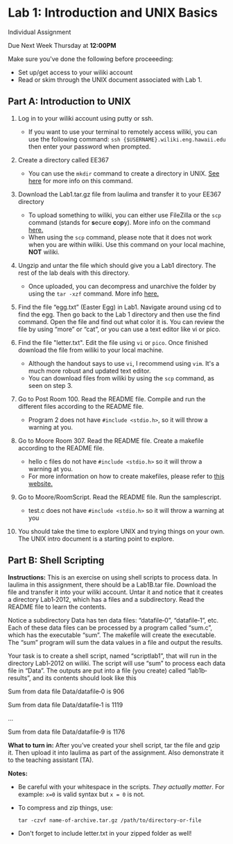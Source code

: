 # Lab 1: Introduction and UNIX Basics
Individual Assignment

Due Next Week Thursday at **12:00PM**

Make sure you've done the following before proceeeding:
 - Set up/get access to your wiliki account
 - Read or skim through the UNIX document associated with Lab 1.

## Part A: Introduction to UNIX
1. Log in to your wiliki account using putty or ssh.
    - If you want to use your terminal to remotely access wiliki, you can use the following command: 
 `ssh {$USERNAME}.wiliki.eng.hawaii.edu` then enter your password when prompted.

 2. Create a directory called EE367
    - You can use the `mkdir` command to create a directory in UNIX. [See here](https://www.techonthenet.com/unix/basic/mkdir.php) for more info on this command.

3.  Download the Lab1.tar.gz file from laulima and transfer it to your EE367 directory
    - To upload something to wiliki, you can either use FileZilla or the `scp` command (stands for **s**ecure **c**o**p**y). More info on the command [here.](https://www.computerhope.com/unix/scp.htm)
    - When using the `scp` command, please note that it does not work when you are within wiliki. Use this command on your local machine, **NOT** wiliki. 

4.  Ungzip and untar the file which should give you a Lab1 directory.   The rest of the lab deals with this directory. 
     - Once uploaded, you can decompress and unarchive the folder by using the `tar -xzf` command. More info [here.](http://www.rebol.com/docs/unpack-tar-gz.html)

5.  Find the file “egg.txt” (Easter Egg) in Lab1.  Navigate around using cd to find the egg.  Then go back to the Lab 1 
directory and then use the find command.  Open the file and find out what color it is.  You can review the file by using 
“more” or “cat”, or you can use a text editor like vi or pico. 

6. Find the file "letter.txt". Edit the file using `vi` or `pico`. Once finished download the file from wiliki to your local machine.
    - Although the handout says to use `vi`, I recommend using `vim`. It's a much more robust and updated text editor.
    - You can download files from wiliki by using the `scp` command, as seen on step 3.

7.  Go to Post Room 100.  Read the README file.  Compile and run the different files according to the README file. 
    - Program 2 does not have `#include <stdio.h>`, so it will throw a warning at you. 

8.  Go to Moore Room 307.  Read the README file.  Create a makefile according to the README file. 
    - hello c files do not have `#include <stdio.h>` so it will throw a warning at you.
    - For more information on how to create makefiles, please refer to [this website.](http://www.cs.colby.edu/maxwell/courses/tutorials/maketutor/)

9.  Go to Moore/RoomScript.  Read the README file.  Run the samplescript. 
    - test.c does not have `#include <stdio.h>` so it will throw a warning at you

10.  You should take the time to explore UNIX and trying things on your own.  The UNIX intro document is a starting point to explore.

## Part B: Shell Scripting

**Instructions:**  This is an exercise on using shell scripts to process data.  In laulima in this assignment, there should be a 
Lab1B.tar file.  Download the file and transfer it into your wiliki account.  Untar it and notice that it creates a directory 
Lab1‐2012, which has a files and a subdirectory.  Read the README file to learn the contents.   
 
Notice a subdirectory Data has ten data files:  “datafile‐0”, “datafile‐1”, etc.  Each of these data files can be processed by 
a program called “sum.c”, which has the executable “sum”.  The makefile will create the executable.  The “sum” 
program will sum the data values in a file and output the results. 
 
Your task is to create a shell script, named “scriptlab1”, that will run in the directory Lab1‐2012 on wiliki.  The script will 
use “sum” to process each data file in “Data”.  The outputs are put into a file (you create) called “lab1b‐results”, and its 
contents should look like this 
 
Sum from data file Data/datafile‐0 is 906 

Sum from data file Data/datafile‐1 is 1119 

... 

Sum from data file Data/datafile‐9 is 1176 

**What to turn in:**  After you’ve created your shell script, tar the file and gzip it.  Then upload it into laulima as part of the 
assignment.  Also demonstrate it to the teaching assistant (TA).

**Notes:**

 - Be careful with your whitespace in the scripts. *They actually matter*. For example: `x=0` is valid syntax but `x = 0` is not.
 - To compress and zip things, use:

   `tar -czvf name-of-archive.tar.gz /path/to/directory-or-file`

 - Don't forget to include letter.txt in your zipped folder as well!
